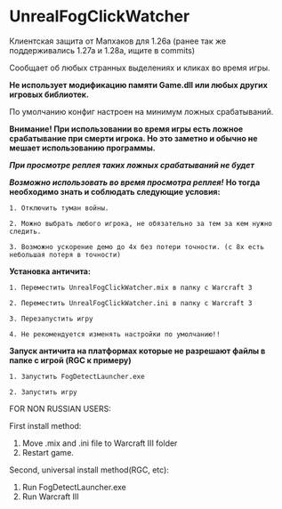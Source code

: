 # UnrealFogClickWatcher
 
Клиентская защита от Мапхаков для 1.26a (ранее так же поддерживались 1.27а и 1.28а, ищите в commits)

Сообщает об любых странных выделениях и кликах во время игры. 

__Не использует модификацию памяти Game.dll или любых других игровых библиотек.__

По умолчанию конфиг настроен на минимум ложных срабатываний.

****Внимание! При использовании во время игры есть ложное срабатывание при смерти игрока. Но это заметно и обычно не мешает использованию программы.****

***При просмотре реплея таких ложных срабатываний не будет***

***Возможно использовать во время просмотра реплея!***
**Но тогда необходимо знать и соблюдать следующие условия:**
```
1. Отключить туман войны.

2. Можно выбрать любого игрока, не обязательно за тем за кем нужно следить.

3. Возможно ускорение демо до 4х без потери точности. (с 8х есть небольшая потеря в точности)

```


**Установка античита:**

```
1. Переместить UnrealFogClickWatcher.mix в папку с Warcraft 3

2. Переместить UnrealFogClickWatcher.ini в папку с Warcraft 3

3. Перезапустить игру

4. Не рекомендуется изменять настройки по умолчанию!!
```


**Запуск античита на платформах
которые не разрешают файлы в папке с игрой (RGC к примеру)**

```
1. Запустить FogDetectLauncher.exe

2. Запустить игру
```

FOR NON RUSSIAN USERS:

First install method:

1. Move .mix and .ini file to Warcraft III folder
2. Restart game.

Second, universal install method(RGC, etc):

1. Run FogDetectLauncher.exe
2. Run Warcraft III
